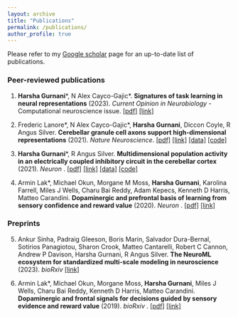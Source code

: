 ```yaml
---
layout: archive
title: "Publications"
permalink: /publications/
author_profile: true
---
```

Please refer to my [Google scholar](https://scholar.google.com/citations?user=2udZF9sAAAAJ&hl=en) page for an up-to-date list of publications.

### Peer-reviewed publications

1. **Harsha Gurnani**\*, N Alex Cayco-Gajic\*. __Signatures of task learning in neural representations__ (2023). _Current Opinion in Neurobiology_ - Computational neuroscience issue. [[pdf]](../files/Gurnani_CaycoGajic_2023.pdf) [[link]](https://www.sciencedirect.com/science/article/pii/S0959438823000843?via%3Dihub) 

2.  Frederic Lanore\*, N Alex Cayco-Gajic\*, **Harsha Gurnani**, Diccon Coyle, R Angus Silver. __Cerebellar granule cell axons support high-dimensional representations__ (2021). *Nature Neuroscience*. [[pdf]](http://harshagurnani.github.io/files/Lanoreetal_2021.pdf) [[link]](https://www.nature.com/articles/s41593-021-00873-x) [[data]](https://rdr.ucl.ac.uk/articles/dataset/Cerebellar_granule_cell_axons_support_high_dimensional_representations/14482977)  [[code]](https://github.com/SilverLabUCL/ParallelFibres)

3. **Harsha Gurnani**\*, R Angus Silver. __Multidimensional population activity in an electrically coupled inhibitory circuit in the cerebellar cortex__ (2021). *Neuron* .  [[pdf]](http://harshagurnani.github.io/files/GurnaniSilver_2021.pdf) [[link]](https://doi.org/10.1016/j.neuron.2021.03.027) [[data]](https://rdr.ucl.ac.uk/articles/dataset/All_Preprocessed_Datasets_for_Gurnani_and_Silver_2021/14364845) [[code]](https://github.com/harshagurnani/GoCPopImaging)

4. Armin Lak\*, Michael Okun, Morgane M Moss, **Harsha Gurnani**, Karolina Farrell, Miles J Wells, Charu Bai Reddy, Adam Kepecs, Kenneth D Harris, Matteo Carandini. __Dopaminergic and prefrontal basis of learning from sensory confidence and reward value__ (2020).  *Neuron* .  [[pdf]](http://harshagurnani.github.io/files/Laketal_2020.pdf)  [[link]](https://doi.org/10.1016/j.neuron.2019.11.018)

### Preprints
5. Ankur Sinha, Padraig Gleeson, Boris Marin, Salvador Dura-Bernal, Sotirios Panagiotou, Sharon Crook, Matteo Cantarelli, Robert C Cannon, Andrew P Davison, Harsha Gurnani, R Angus Silver. __The NeuroML ecosystem for standardized multi-scale modeling in neuroscience__ (2023). *bioRxiv* [[link]](https://www.biorxiv.org/content/10.1101/2023.12.07.570537v1.abstract)

6. Armin Lak\*, Michael Okun, Morgane Moss, **Harsha Gurnani**, Miles J Wells, Charu Bai Reddy, Kenneth D Harris, Matteo Carandini. __Dopaminergic and frontal signals for decisions guided by sensory evidence and reward value__ (2019).  *bioRxiv* .  [[pdf]](https://www.biorxiv.org/content/biorxiv/early/2018/09/07/411413.1.full.pdf)  [[link]](https://doi.org/10.1101/411413)
